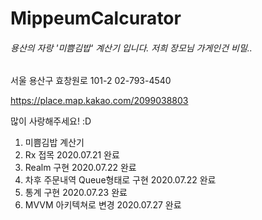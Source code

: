 # MippeumCalcurator

<h6>용산의 자랑 '미쁨김밥' 계산기 입니다. 저희 장모님 가게인건 비밀..</h6>

서울 용산구 효창원로 101-2 
02-793-4540

https://place.map.kakao.com/2099038803

많이 사랑해주세요! :D

1. 미쁨김밥 계산기
2. Rx 접목 2020.07.21 완료 
3. Realm 구현 2020.07.22 완료 
4. 차후 주문내역 Queue형태로 구현 2020.07.22 완료 
5. 통계 구현 2020.07.23 완료 
6. MVVM 아키텍쳐로 변경 2020.07.27 완료 
